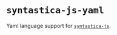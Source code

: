 # `syntastica-js-yaml`

Yaml language support for
[`syntastica-js`](https://www.npmjs.com/package/@syntastica/core).
